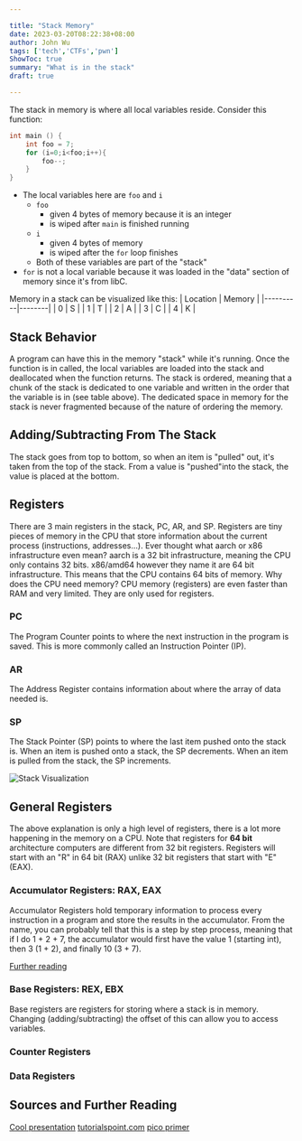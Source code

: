 ```yaml
---

title: "Stack Memory"
date: 2023-03-20T08:22:38+08:00
author: John Wu
tags: ['tech','CTFs','pwn']
ShowToc: true
summary: "What is in the stack"
draft: true

---
```


The stack in memory is where all local variables reside. Consider this function:
```C
int main () {
    int foo = 7;
    for (i=0;i<foo;i++){
        foo--;
    }
}
```
- The local variables here are `foo` and `i`
    - `foo`
        - given 4 bytes of memory because it is an integer
        - is wiped after `main` is finished running
    - `i`
        - given 4 bytes of memory
        - is wiped after the `for` loop finishes
    - Both of these variables are part of the "stack"
- `for` is  not a local variable because it was loaded in the "data" section of memory since it's from libC.

Memory in a stack can be visualized like this:
| Location | Memory |
|----------|--------|
| 0        | S      |
| 1        | T      |
| 2        | A      |
| 3        | C      |
| 4        | K      |
## Stack Behavior
A program can have this in the memory "stack" while it's running. Once the function is in called, the local variables are loaded into the stack and deallocated when the function returns. The stack is ordered, meaning that a chunk of the stack is dedicated to one variable and written in the order that the variable is in (see table above). The dedicated space in memory for the stack is never fragmented because of the nature of ordering the memory.
## Adding/Subtracting From The Stack
The stack goes from top to bottom, so when an item is "pulled" out, it's taken from the top of the stack. From a value is "pushed"into the stack, the value is placed at the bottom.

## Registers
There are 3 main registers in the stack, PC, AR, and SP. Registers are tiny pieces of memory in the CPU that store information about the current process (instructions, addresses...). Ever thought what aarch or x86 infrastructure even mean? aarch is a 32 bit infrastructure, meaning the CPU only contains 32 bits. x86/amd64 however they name it are 64 bit infrastructure. This means that the CPU contains 64 bits of memory. Why does the CPU need memory? CPU memory (registers) are even faster than RAM and very limited. They are only used for registers.
### PC
The Program Counter points to where the next instruction in the program is saved. This is more commonly called an Instruction Pointer (IP).
### AR
The Address Register contains information about where the array of data needed is.
### SP
The Stack Pointer (SP) points to where the last item pushed onto the stack is. When an item is pushed onto a stack, the SP decrements. When an item is pulled from the stack, the SP increments.

![Stack Visualization](/CTF-notes/mem-stack.jpg)

## General Registers
The above explanation is only a high level of registers, there is a lot more happening in the memory on a CPU. Note that registers for **64 bit** architecture computers are different from 32 bit registers. Registers will start with an "R" in 64 bit (RAX) unlike 32 bit registers that start with "E" (EAX).
### Accumulator Registers: RAX, EAX
Accumulator Registers hold temporary information to process every instruction in a program and store the results in the accumulator. From the name, you can probably tell that this is a step by step process, meaning that if I do 1 + 2 + 7, the accumulator would first have the value 1 (starting int), then 3 (1 + 2), and finally 10 (3 + 7).

[Further reading](https://www.geeksforgeeks.org/introduction-of-single-accumulator-based-cpu-organization)
### Base Registers: REX, EBX
Base registers are registers for storing where a stack is in memory. Changing (adding/subtracting) the offset of this can allow you to access variables.
### Counter Registers
### Data Registers

## Sources and Further Reading
[Cool presentation](http://www.ee.nmt.edu/~erives/308L_05/The_stack.pdf)
[tutorialspoint.com](https://www.tutorialspoint.com/what-is-memory-stack-in-computer-architecture)
[pico primer](https://primer.picoctf.org/#_general_registers)
